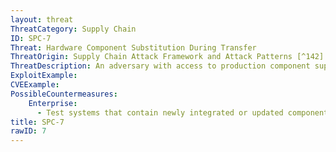 ```yaml
---
layout: threat
ThreatCategory: Supply Chain
ID: SPC-7
Threat: Hardware Component Substitution During Transfer
ThreatOrigin: Supply Chain Attack Framework and Attack Patterns [^142]
ThreatDescription: An adversary with access to production component supplier shipping channels during transfer of system components can substitute a maliciously altered hardware component for a tested and approved component.[^142]
ExploitExample:
CVEExample:
PossibleCountermeasures:
    Enterprise:
      - Test systems that contain newly integrated or updated components to detect incorrect function or anomalous behavior prior to production use
title: SPC-7
rawID: 7
---
```

